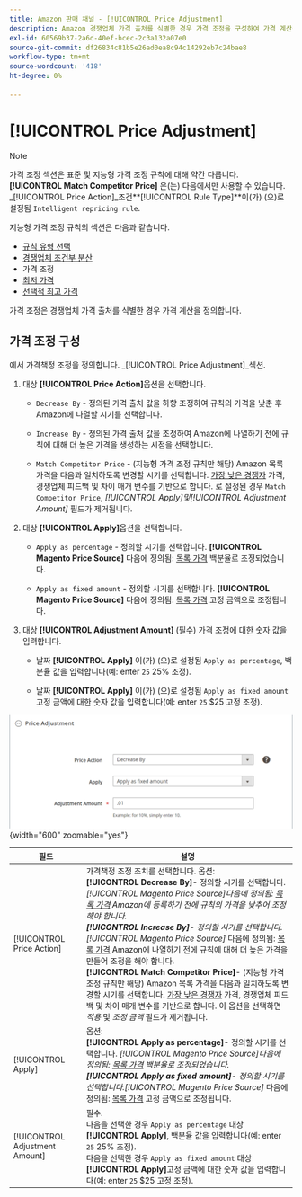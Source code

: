 ```yaml
---
title: Amazon 판매 채널 - [!UICONTROL Price Adjustment]
description: Amazon 경쟁업체 가격 출처를 식별한 경우 가격 조정을 구성하여 가격 계산을 정의합니다.
exl-id: 60569b37-2a6d-40ef-bcec-2c3a132a07e0
source-git-commit: df26834c81b5e26ad0ea8c94c14292eb7c24bae8
workflow-type: tm+mt
source-wordcount: '418'
ht-degree: 0%

---
```


# [!UICONTROL Price Adjustment]

>[!NOTE]
>
>가격 조정 섹션은 표준 및 지능형 가격 조정 규칙에 대해 약간 다릅니다. **[!UICONTROL Match Competitor Price]** 은(는) 다음에서만 사용할 수 있습니다. _[!UICONTROL Price Action]_조건&#x200B;**[!UICONTROL Rule Type]**이(가) (으)로 설정됨 `Intelligent repricing rule`.

지능형 가격 조정 규칙의 섹션은 다음과 같습니다.

- [규칙 유형 선택](./intelligent-repricing-rules.md)
- [경쟁업체 조건부 분산](./competitor-conditional-variances.md)
- 가격 조정
- [최저 가격](./floor-price.md)
- [선택적 최고 가격](./optional-ceiling-price.md)

가격 조정은 경쟁업체 가격 출처를 식별한 경우 가격 계산을 정의합니다.

## 가격 조정 구성

에서 가격책정 조정을 정의합니다. _[!UICONTROL Price Adjustment]_섹션.

1. 대상 **[!UICONTROL Price Action]**&#x200B;옵션을 선택합니다.

   - `Decrease By` - 정의된 가격 출처 값을 하향 조정하여 규칙의 가격을 낮춘 후 Amazon에 나열할 시기를 선택합니다.

   - `Increase By` - 정의된 가격 출처 값을 조정하여 Amazon에 나열하기 전에 규칙에 대해 더 높은 가격을 생성하는 시점을 선택합니다.

   - `Match Competitor Price` - (지능형 가격 조정 규칙만 해당) Amazon 목록 가격을 다음과 일치하도록 변경할 시기를 선택합니다. [가장 낮은 경쟁자](./lowest-competitor-pricing.md) 가격, 경쟁업체 피드백 및 차이 매개 변수를 기반으로 합니다. 로 설정된 경우 `Match Competitor Price`, _[!UICONTROL Apply]_및_[!UICONTROL Adjustment Amount]_ 필드가 제거됩니다.

1. 대상 **[!UICONTROL Apply]**&#x200B;옵션을 선택합니다.

   - `Apply as percentage` - 정의할 시기를 선택합니다. **[!UICONTROL Magento Price Source]** 다음에 정의됨: [목록 가격](./listing-price.md) 백분율로 조정되었습니다.

   - `Apply as fixed amount` - 정의할 시기를 선택합니다. **[!UICONTROL Magento Price Source]** 다음에 정의됨: [목록 가격](./listing-price.md) 고정 금액으로 조정됩니다.

1. 대상 **[!UICONTROL Adjustment Amount]** (필수) 가격 조정에 대한 숫자 값을 입력합니다.

   - 날짜 **[!UICONTROL Apply]** 이(가) (으)로 설정됨 `Apply as percentage`, 백분율 값을 입력합니다(예: enter `25` 25% 조정).

   - 날짜 **[!UICONTROL Apply]** 이(가) (으)로 설정됨 `Apply as fixed amount`고정 금액에 대한 숫자 값을 입력합니다(예: enter `25` $25 고정 조정).

![지능형 가격 조정 규칙 - 가격 조정](assets/amazon-price-adjustment.png){width="600" zoomable="yes"}

| 필드 | 설명 |
|---|---|
| [!UICONTROL Price Action] | 가격책정 조정 조치를 선택합니다. 옵션:<br>**[!UICONTROL Decrease By]**- 정의할 시기를 선택합니다. _[!UICONTROL Magento Price Source]_다음에 정의됨: [목록 가격](./listing-price.md) Amazon에 등록하기 전에 규칙의 가격을 낮추어 조정해야 합니다.<br>**[!UICONTROL Increase By]**- 정의할 시기를 선택합니다._[!UICONTROL Magento Price Source]_ 다음에 정의됨: [목록 가격](./listing-price.md) Amazon에 나열하기 전에 규칙에 대해 더 높은 가격을 만들어 조정을 해야 합니다.<br>**[!UICONTROL Match Competitor Price]**- (지능형 가격 조정 규칙만 해당) Amazon 목록 가격을 다음과 일치하도록 변경할 시기를 선택합니다. [가장 낮은 경쟁자](./lowest-competitor-pricing.md) 가격, 경쟁업체 피드백 및 차이 매개 변수를 기반으로 합니다. 이 옵션을 선택하면 _적용_ 및 _조정 금액_ 필드가 제거됩니다. |
| [!UICONTROL Apply] | 옵션:<br>**[!UICONTROL Apply as percentage]**- 정의할 시기를 선택합니다. _[!UICONTROL Magento Price Source]_다음에 정의됨: [목록 가격](./listing-price.md) 백분율로 조정되었습니다.<br>**[!UICONTROL Apply as fixed amount]**- 정의할 시기를 선택합니다._[!UICONTROL Magento Price Source]_ 다음에 정의됨: [목록 가격](./listing-price.md) 고정 금액으로 조정됩니다. |
| [!UICONTROL Adjustment Amount] | 필수.<br>다음을 선택한 경우 `Apply as percentage` 대상 **[!UICONTROL Apply]**, 백분율 값을 입력합니다(예: enter `25` 25% 조정).<br>다음을 선택한 경우 `Apply as fixed amount` 대상 **[!UICONTROL Apply]**&#x200B;고정 금액에 대한 숫자 값을 입력합니다(예: enter `25` $25 고정 조정). |
